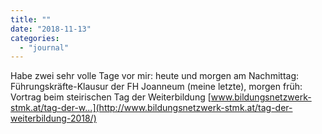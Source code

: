 ```yaml
---
title: ""
date: "2018-11-13"
categories: 
  - "journal"
---
```


Habe zwei sehr volle Tage vor mir: heute und morgen am Nachmittag: Führungskräfte-Klausur der FH Joanneum (meine letzte), morgen früh: Vortrag beim steirischen Tag der Weiterbildung [www.bildungsnetzwerk-stmk.at/tag-der-w...](http://www.bildungsnetzwerk-stmk.at/tag-der-weiterbildung-2018/)

